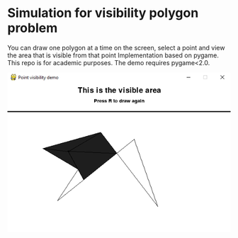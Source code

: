 # Simulation for visibility polygon problem
You can draw one polygon at a time on the screen, select a point and view the area that is visible from that point
Implementation based on pygame.  
This repo is for academic purposes. The demo requires pygame<2.0.  

![Couldn't load screenshot of program](ss.png)

